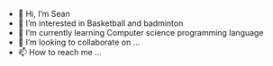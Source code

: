 - 👋 Hi, I’m Sean
- 👀 I’m interested in Basketball and badminton
- 🌱 I’m currently learning Computer science programming language 
- 💞️ I’m looking to collaborate on ...
- 📫 How to reach me ...

<!---
Sean7789/Sean7789 is a ✨ special ✨ repository because its `README.md` (this file) appears on your GitHub profile.
You can click the Preview link to take a look at your changes.
--->
